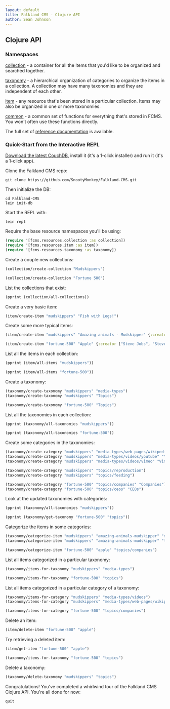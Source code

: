 ```yaml
---
layout: default
title: Falkland CMS - Clojure API
author: Sean Johnson
---
```


## Clojure API

### Namespaces

<a href="Clojure/fcms.resources.collection.html" target="_clojure_api">collection</a> -  a container
for all the items that you'd like to be organized and searched together.

<a href="Clojure/fcms.resources.taxonomy.html" target="_clojure_api">taxonomy</a> - a hierarchical
organization of categories to organize the items in a collection. A collection may have many
taxonomies and they are independent of each other.

<a href="Clojure/fcms.resources.item.html" target="_clojure_api">item</a> - any resource that's
been stored in a particular collection. Items may also be organized in one or more taxonomies.

<a href="Clojure/fcms.resources.common.html" target="_clojure_api">common</a> - a common set of
functions for everything that's stored in FCMS. You won't often use these functions directly.

The full set of <a href="Clojure/index.html" target="_clojure_api"
title="Falkland CMS Clojure API Reference Documentation">reference documentation</a> is available.

### Quick-Start from the Interactive REPL

[Download the latest CouchDB](http://couchdb.apache.org/), install it (it's a 1-click installer)
and run it (it's a 1-click app).

Clone the Falkland CMS repo:

```console
git clone https://github.com/SnootyMonkey/Falkland-CMS.git
```

Then initialize the DB:

```console
cd Falkland-CMS
lein init-db
```

Start the REPL with:

```console
lein repl
```

Require the base resource namespaces you'll be using:

```clojure
(require '[fcms.resources.collection :as collection])
(require '[fcms.resources.item :as item])
(require '[fcms.resources.taxonomy :as taxonomy])
```

Create a couple new collections:

```clojure
(collection/create-collection "Mudskippers")

(collection/create-collection "Fortune 500")
```

List the collections that exist:

```clojure
(pprint (collection/all-collections))
```

Create a very basic item:

```clojure
(item/create-item "mudskippers" "Fish with Legs!")
```

Create some more typical items:

```clojure
(item/create-item "mudskippers" "Amazing animals - Mudskipper" {:creator "BBC Life episode", :url "https://www.youtube.com/watch?v=KurTiX4FDuQ"})

(item/create-item "fortune-500" "Apple" {:creator ["Steve Jobs", "Steve Wozniak"], :url ["http://apple.com", "http://en.wikipedia.org/wiki/Apple_Inc."]})
```

List all the items in each collection:

```clojure
(pprint (item/all-items "mudskippers"))

(pprint (item/all-items "fortune-500"))
```

Create a taxonomy:

```clojure
(taxonomy/create-taxonomy "mudskippers" "media-types")
(taxonomy/create-taxonomy "mudskippers" "Topics")

(taxonomy/create-taxonomy "fortune-500" "Topics")
```

List all the taxonomies in each collection:

```clojure
(pprint (taxonomy/all-taxonomies "mudskippers"))

(pprint (taxonomy/all-taxonomies "fortune-500"))
```

Create some categories in the taxonomies:

```clojure
(taxonomy/create-category "mudskippers" "media-types/web-pages/wikipedia" "Wikipedia Pages")
(taxonomy/create-category "mudskippers" "media-types/videos/youtube" "YouTube Videos")
(taxonomy/create-category "mudskippers" "media-types/videos/vimeo" "Vimeo Videos")

(taxonomy/create-category "mudskippers" "topics/reproduction")
(taxonomy/create-category "mudskippers" "topics/feeding")

(taxonomy/create-category "fortune-500" "topics/companies" "Companies")
(taxonomy/create-category "fortune-500" "topics/ceos" "CEOs")
```

Look at the updated taxonomies with categories:

```clojure
(pprint (taxonomy/all-taxonomies "mudskippers"))

(pprint (taxonomy/get-taxonomy "fortune-500" "topics"))
```

Categorize the items in some categories:

```clojure
(taxonomy/categorize-item "mudskippers" "amazing-animals-mudskipper" "media-types/videos/youtube")
(taxonomy/categorize-item "mudskippers" "amazing-animals-mudskipper" "topics/reproduction")

(taxonomy/categorize-item "fortune-500" "apple" "topics/companies")
```

List all items categorized in a particular taxonomy:

```clojure
(taxonomy/items-for-taxonomy "mudskippers" "media-types")

(taxonomy/items-for-taxonomy "fortune-500" "topics")
```

List all items categorized in a particular category of a taxonomy:

```clojure
(taxonomy/items-for-category "mudskippers" "media-types/videos")
(taxonomy/items-for-category "mudskippers" "media-types/web-pages/wikipedia")

(taxonomy/items-for-category "fortune-500" "topics/companies")
```

Delete an item:

```clojure
(item/delete-item "fortune-500" "apple")
```

Try retrieving a deleted item:

```clojure
(item/get-item "fortune-500" "apple")

(taxonomy/items-for-taxonomy "fortune-500" "topics")
```

Delete a taxonomy:

```clojure
(taxonomy/delete-taxonomy "mudskippers" "topics")
```

Congratulations! You've completed a whirlwind tour of the Falkland CMS Clojure API. You're all done for now:

```clojure
quit
```